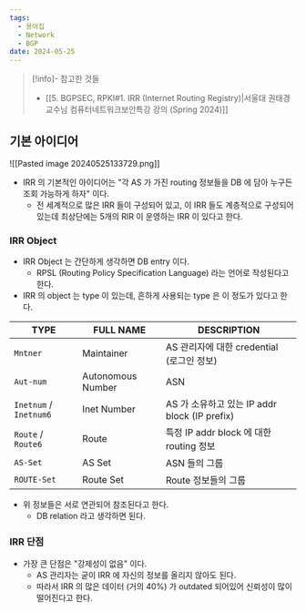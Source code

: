 ```yaml
---
tags:
  - 용어집
  - Network
  - BGP
date: 2024-05-25
---
```

> [!info]- 참고한 것들
> - [[5. BGPSEC, RPKI#1. IRR (Internet Routing Registry)|서울대 권태경 교수님 컴퓨터네트워크보안특강 강의 (Spring 2024)]]

## 기본 아이디어

![[Pasted image 20240525133729.png]]

- IRR 의 기본적인 아이디어는 "각 AS 가 가진 routing 정보들을 DB 에 담아 누구든 조회 가능하게 하자" 이다.
	- 전 세계적으로 많은 IRR 들이 구성되어 있고, 이 IRR 들도 계층적으로 구성되어 있는데 최상단에는 5개의 RIR 이 운영하는 IRR 이 있다고 한다.

### IRR Object

- IRR Object 는 간단하게 생각하면 DB entry 이다.
	- RPSL (Routing Policy Specification Language) 라는 언어로 작성된다고 한다.
- IRR 의 object 는 type 이 있는데, 흔하게 사용되는 type 은 이 정도가 있다고 한다.

| TYPE                   | FULL NAME         | DESCRIPTION                            |
| ---------------------- | ----------------- | -------------------------------------- |
| `Mntner`               | Maintainer        | AS 관리자에 대한 credential (로그인 정보)         |
| `Aut-num`              | Autonomous Number | ASN                                    |
| `Inetnum` / `Inetnum6` | Inet Number       | AS 가 소유하고 있는 IP addr block (IP prefix) |
| `Route` / `Route6`     | Route             | 특정 IP addr block 에 대한 routing 정보       |
| `AS-Set`               | AS Set            | ASN 들의 그룹                              |
| `ROUTE-Set`            | Route Set         | Route 정보들의 그룹                          |

- 위 정보들은 서로 연관되어 참조된다고 한다.
	- DB relation 라고 생각하면 된다.

### IRR 단점

- 가장 큰 단점은 "강제성이 없음" 이다.
	- AS 관리자는 굳이 IRR 에 자신의 정보를 올리지 않아도 된다.
	- 따라서 IRR 의 많은 데이터 (거의 40%) 가 outdated 되어있어 신뢰성이 많이 떨어진다고 한다.